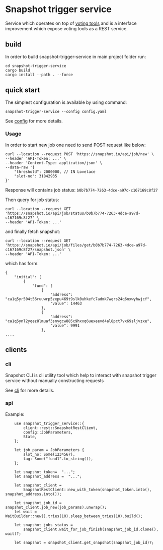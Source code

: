 # Snapshot trigger service 

Service which operates on top of [voting tools](https://github.com/input-output-hk/voting-tools) and is a interface improvement which expose voting tools as a REST service.

## build

In order to build snapshot-trigger-service in main project folder run:
```
cd snapshot-trigger-service
cargo build
cargo install --path . --force
```

## quick start

The simplest configuration is available by using command:

`snapshot-trigger-service --config config.yaml`

See [config](./configuration.md) for more details.

### Usage 

In order to start new job one need to send POST request like below:
```
curl --location --request POST 'https://snapshot.io/api/job/new' \
--header 'API-Token: ...' \
--header 'Content-Type: application/json' \
--data-raw '{
    "threshold": 2000000, // IN Lovelace
    "slot-no": 31842935
}'
```

Response will contains job status:
`b0b7b774-7263-4dce-a97d-c167169c8f27`


Then query for job status:
```
curl --location --request GET 'https://snapshot.io/api/job/status/b0b7b774-7263-4dce-a97d-c167169c8f27' \
--header 'API-Token: ...'
```

and finally fetch snapshot:

```
curl --location --request GET 'https://snapshot.io/api/job/files/get/b0b7b774-7263-4dce-a97d-c167169c8f27/snapshot.json' \
--header 'API-Token: ...'
```

which has form:
```
{
    "initial": [
        {
            "fund": [
                {
                    "address": "ca1q5yr504t56ruuwrp5zxpu469t9slk0uhkefc7admk7wqrs24q6nxwyhwjcf",
                    "value": 14463
                },
                {
                    "address": "ca1q5ynl2yqez8lmuaf3snvgcw885c9hxxq6uexeevd4al8pct7vx69sljvzxe",
                    "value": 9991
                },
....
```

## clients

### cli

Snapshot CLI is cli utility tool which help to interact with snapshot trigger service without manually constructing requests

See [cli](./cli.md) for more details.

### api

Example:

```
    use snapshot_trigger_service::{
        client::rest::SnapshotRestClient,
        config::JobParameters,
        State,
    };

    let job_param = JobParameters {
        slot_no: Some(1234567),
        tag: Some("fund1".to_string()),
    };

    let snapshot_token=  "...";
    let snapshot_address =  "...";

    let snapshot_client =
        SnapshotRestClient::new_with_token(snapshot_token.into(), snapshot_address.into());

    let snapshot_job_id = snapshot_client.job_new(job_params).unwrap();
    let wait = WaitBuilder::new().tries(10).sleep_between_tries(10).build();

    let snapshot_jobs_status =
        snapshot_client.wait_for_job_finish(snapshot_job_id.clone(), wait)?;

    let snapshot = snapshot_client.get_snapshot(snapshot_job_id)?;
```